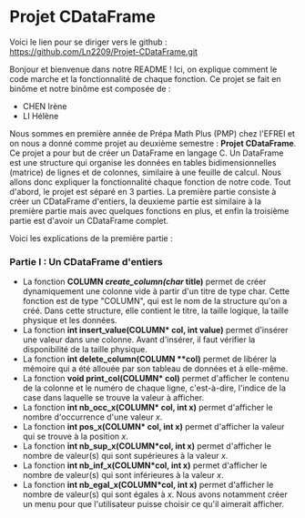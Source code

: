 # Projet CDataFrame
Voici le lien pour se diriger vers le github : https://github.com/Ln2209/Projet-CDataFrame.git

Bonjour et bienvenue dans notre README ! Ici, on explique comment le code marche et la fonctionnalité de chaque fonction. Ce projet se fait en binôme et notre binôme est composée de : 
- CHEN Irène
- LI Hélène

Nous sommes en première année de Prépa Math Plus (PMP) chez l'EFREI et on nous a donné comme projet au deuxième semestre : **Projet CDataFrame**.
Ce projet a pour but de créer un DataFrame en langage C. Un DataFrame est une structure qui organise les données en tables bidimensionnelles (matrice) de lignes et
de colonnes, similaire à une feuille de calcul. Nous allons donc expliquer la fonctionnalité chaque fonction de notre code. Tout d'abord, le projet est séparé en 
3 parties. La première partie consiste à créer un CDataFrame d'entiers, la deuxieme partie est similaire à la première partie mais avec quelques fonctions en plus, et enfin la troisième partie est d'avoir un CDataFrame complet. 

Voici les explications de la première partie : 
### Partie I : Un CDataFrame d'entiers
- La fonction **COLUMN *create_column(char* title)** permet de créer dynamiquement une colonne vide à partir d'un titre de type char. Cette fonction est de type "COLUMN", qui est le nom de la structure qu'on a créé. Dans cette structure, elle contient le titre, la taille logique, la taille physique et les données.
- La fonction __int insert_value(COLUMN* col, int value)__ permet d'insérer une valeur dans une colonne. Avant d'insérer, il faut vérifier la disponibilité de la taille physique.
- La fonction __int delete_column(COLUMN **col)__ permet de libérer la mémoire qui a été allouée par son tableau de données et à elle-même.
- La fonction __void print_col(COLUMN* col)__ permet d'afficher le contenu de la colonne et le numéro de chaque ligne, c'est-à-dire, l'indice de la case dans laquelle se trouve la valeur à afficher.
- La fonction __int nb_occ_x(COLUMN* col, int x)__ permet d'afficher le nombre d'occurrence d'une valeur *x*.
- La fonction __int pos_x(COLUMN* col, int x)__ permet d'afficher la valeur qui se trouve à la position *x*.
- La fonction __int nb_sup_x(COLUMN*col, int x)__ permet d'afficher le nombre de valeur(s) qui sont supérieures à la valeur *x*.
- La fonction __int nb_inf_x(COLUMN*col, int x)__ permet d'afficher le nombre de valeur(s) qui sont inférieures à la valeur *x*.
- La fonction __int nb_egal_x(COLUMN*col, int x)__ permet d'afficher le nombre de valeur(s) qui sont égales à *x*.
Nous avons notamment créer un menu pour que l'utilisateur puisse choisir ce qu'il aimerait afficher.
